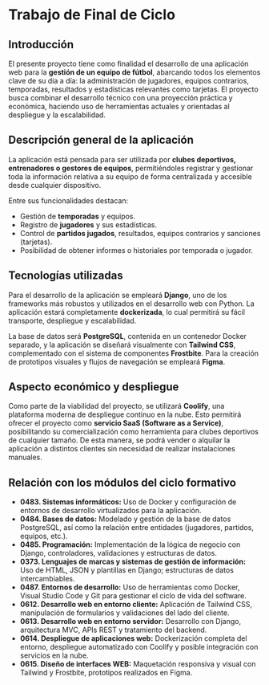 # Trabajo de Final de Ciclo

## Introducción

El presente proyecto tiene como finalidad el desarrollo de una aplicación web para la **gestión de un equipo de fútbol**, abarcando todos los elementos clave de su día a día: la administración de jugadores, equipos contrarios, temporadas, resultados y estadísticas relevantes como tarjetas. El proyecto busca combinar el desarrollo técnico con una proyección práctica y económica, haciendo uso de herramientas actuales y orientadas al despliegue y la escalabilidad.

## Descripción general de la aplicación

La aplicación está pensada para ser utilizada por **clubes deportivos, entrenadores o gestores de equipos**, permitiéndoles registrar y gestionar toda la información relativa a su equipo de forma centralizada y accesible desde cualquier dispositivo.

Entre sus funcionalidades destacan:

- Gestión de **temporadas** y equipos.
- Registro de **jugadores** y sus estadísticas.
- Control de **partidos jugados**, resultados, equipos contrarios y sanciones (tarjetas).
- Posibilidad de obtener informes o historiales por temporada o jugador.

## Tecnologías utilizadas

Para el desarrollo de la aplicación se empleará **Django**, uno de los frameworks más robustos y utilizados en el desarrollo web con Python. La aplicación estará completamente **dockerizada**, lo cual permitirá su fácil transporte, despliegue y escalabilidad.

La base de datos será **PostgreSQL**, contenida en un contenedor Docker separado, y la aplicación se diseñará visualmente con **Tailwind CSS**, complementado con el sistema de componentes **Frostbite**. Para la creación de prototipos visuales y flujos de navegación se empleará **Figma**.

## Aspecto económico y despliegue

Como parte de la viabilidad del proyecto, se utilizará **Coolify**, una plataforma moderna de despliegue continuo en la nube. Esto permitirá ofrecer el proyecto como **servicio SaaS (Software as a Service)**, posibilitando su comercialización como herramienta para clubes deportivos de cualquier tamaño. De esta manera, se podrá vender o alquilar la aplicación a distintos clientes sin necesidad de realizar instalaciones manuales.

## Relación con los módulos del ciclo formativo

- **0483. Sistemas informáticos:** Uso de Docker y configuración de entornos de desarrollo virtualizados para la aplicación.
- **0484. Bases de datos:** Modelado y gestión de la base de datos PostgreSQL, así como la relación entre entidades (jugadores, partidos, equipos, etc.).
- **0485. Programación:** Implementación de la lógica de negocio con Django, controladores, validaciones y estructuras de datos.
- **0373. Lenguajes de marcas y sistemas de gestión de información:** Uso de HTML, JSON y plantillas en Django; estructuras de datos intercambiables.
- **0487. Entornos de desarrollo:** Uso de herramientas como Docker, Visual Studio Code y Git para gestionar el ciclo de vida del software.
- **0612. Desarrollo web en entorno cliente:** Aplicación de Tailwind CSS, manipulación de formularios y validaciones del lado del cliente.
- **0613. Desarrollo web en entorno servidor:** Desarrollo con Django, arquitectura MVC, APIs REST y tratamiento del backend.
- **0614. Despliegue de aplicaciones web:** Dockerización completa del entorno, despliegue automatizado con Coolify y posible integración con servicios en la nube.
- **0615. Diseño de interfaces WEB:** Maquetación responsiva y visual con Tailwind y Frostbite, prototipos realizados en Figma.
